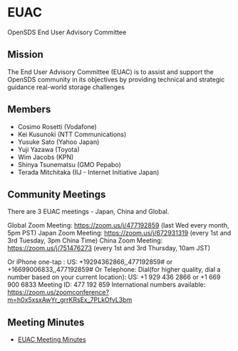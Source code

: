# EUAC
OpenSDS End User Advisory Committee

## Mission
The End User Advisory Committee (EUAC) is to assist and support the OpenSDS community in its objectives by providing technical and strategic guidance real-world storage challenges

## Members
* Cosimo Rosetti (Vodafone)
* Kei Kusunoki (NTT Communications)
* Yusuke Sato (Yahoo Japan)
* Yuji Yazawa (Toyota)
* Wim Jacobs (KPN)
* Shinya Tsunematsu (GMO Pepabo)
* Terada Mitchitaka (IIJ - Internet Initiative Japan)


## Community Meetings
There are 3 EUAC meetings - Japan, China and Global.

Global Zoom Meeting: https://zoom.us/j/477192859 (last Wed every month, 5pm PST)
Japan Zoom Meeting: https://zoom.us/j/672931319 (every 1st and 3rd Tuesday, 3pm China Time)
China Zoom Meeting: https://zoom.us/j/751476273 (every 1st and 3rd Thursday, 10am JST)

Or iPhone one-tap :
US: +19294362866,,477192859# or +16699006833,,477192859#
Or Telephone:
Dial(for higher quality, dial a number based on your current location):
US: +1 929 436 2866 or +1 669 900 6833
Meeting ID: 477 192 859
International numbers available: https://zoom.us/zoomconference?m=h0x5xsxAwYr_grrKRsEx_7PLkOfvL3bm

## Meeting Minutes
* [EUAC Meeting Minutes](https://github.com/opensds/euac)



